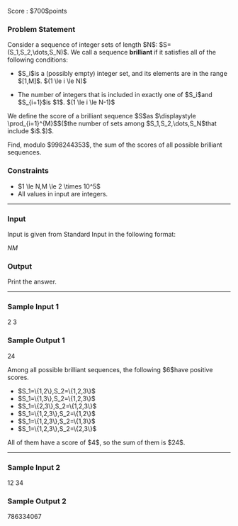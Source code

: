 
<div>

<span>

<span>

<p>
Score : $700$points
</p>

<div>

<section>

### **Problem Statement**

<p>
Consider a sequence of integer sets of length $N$: $S=(S_1,S_2,\dots,S_N)$.
We call a sequence 
<strong>
brilliant
</strong>
if it satisfies all of the following conditions:
</p>

<ul>

<li>

<p>
$S_i$is a (possibly empty) integer set, and its elements are in the range $[1,M]$. $(1 \le i \le N)$
</p>

</li>

<li>

<p>
The number of integers that is included in exactly one of $S_i$and $S_{i+1}$is $1$. $(1 \le i \le N-1)$
</p>

</li>

</ul>

<p>
We define the score of a brilliant sequence $S$as $\displaystyle \prod_{i=1}^{M}$$($the number of sets among $S_1,S_2,\dots,S_N$that include $i$.$)$.
</p>

<p>
Find, modulo $998244353$, the sum of the scores of all possible brilliant sequences.
</p>

</section>

</div>

<div>

<section>

### **Constraints**

<ul>

<li>
$1 \le N,M \le 2 \times 10^5$
</li>

<li>
All values in input are integers.
</li>

</ul>

</section>

</div>

---

<div>

<div>

<section>

### **Input**

<p>
Input is given from Standard Input in the following format:
</p>

<div>

$N$$M$
</div>

</section>

</div>

<div>

<section>

### **Output**

<p>
Print the answer.
</p>

</section>

</div>

</div>

---

<div>

<section>

### **Sample Input 1**

<div>

2 3

</div>

</section>

</div>

<div>

<section>

### **Sample Output 1**

<div>

24

</div>

<p>
Among all possible brilliant sequences, the following $6$have positive scores.
</p>

<ul>

<li>
$S_1=\{1,2\},S_2=\{1,2,3\}$
</li>

<li>
$S_1=\{1,3\},S_2=\{1,2,3\}$
</li>

<li>
$S_1=\{2,3\},S_2=\{1,2,3\}$
</li>

<li>
$S_1=\{1,2,3\},S_2=\{1,2\}$
</li>

<li>
$S_1=\{1,2,3\},S_2=\{1,3\}$
</li>

<li>
$S_1=\{1,2,3\},S_2=\{2,3\}$
</li>

</ul>

<p>
All of them have a score of $4$, so the sum of them is $24$.
</p>

</section>

</div>

---

<div>

<section>

### **Sample Input 2**

<div>

12 34

</div>

</section>

</div>

<div>

<section>

### **Sample Output 2**

<div>

786334067

</div>

</section>

</div>

</span>

</span>

</div>
